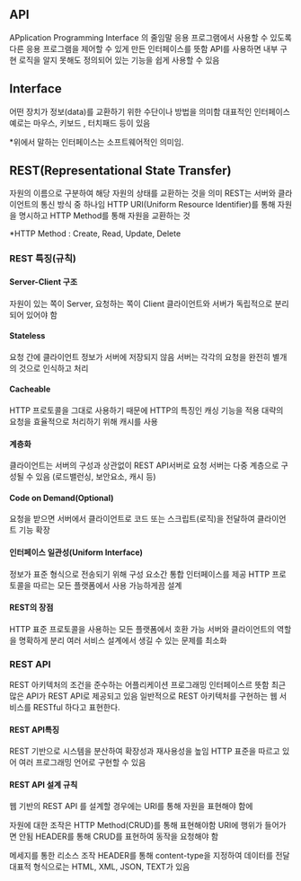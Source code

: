 ## API
APplication Programming Interface 의 줄임말
응용 프로그램에서 사용할 수 있도록 다른 응용 프로그램을 제어할 수 있게 만든 인터페이스를 뜻함
API를 사용하면 내부 구현 로직을 알지 못해도 정의되어 있는 기능을 쉽게 사용할 수 있음

## Interface
어떤 장치가 정보(data)를 교환하기 위한 수단이나 방법을 의미함
대표적인 인터페이스 예로는 마우스, 키보드 , 터치패드 등이 있음

*위에서 말하는 인터페이스는 소프트웨어적인 의미임.

## REST(Representational State Transfer)
자원의 이름으로 구분하여 해당 자원의 상태를 교환하는 것을 의미
REST는 서버와 클라이언트의 통신 방식 중 하나임
HTTP URI(Uniform Resource Identifier)를 통해 자원을 명시하고 HTTP Method를 통해 자원을 교환하는 것

*HTTP Method : Create, Read, Update, Delete

### REST 특징(규칙)
#### Server-Client 구조
자원이 있는 쪽이 Server, 요청하는 쪽이 Client
클라이언트와 서버가 독립적으로 분리되어 있어야 함

#### Stateless
요청 간에 클라이언트 정보가 서버에 저장되지 않음
서버는 각각의 요청을 완전히 별개의 것으로 인식하고 처리

#### Cacheable
HTTP 프로토콜을 그대로 사용하기 때문에 HTTP의 특징인 캐싱 기능을 적용
대략의 요청을 효율적으로 처리하기 위해 캐시를 사용

#### 계층화
클라이언트는 서버의 구성과 상관없이 REST API서버로 요청
서버는 다중 계층으로 구성될 수 있음 (로드밸런싱, 보안요소, 캐시 등)

#### Code on Demand(Optional)
요청을 받으면 서버에서 클라이언트로 코드 또는 스크립트(로직)을 전달하여 클라이언트 기능 확장

#### 인터페이스 일관성(Uniform Interface)
정보가 표준 형식으로 전송되기 위해 구성 요소간 통합 인터페이스를 제공 HTTP 프로토콜을 따르는 모든 플랫폼에서 사용 가능하게끔 설계

#### REST의 장점
HTTP 표준 프로토콜을 사용하는 모든 플랫폼에서 호환 가능
서버와 클라이언트의 역할을 명확하게 분리
여러 서비스 설계에서 생길 수 있는 문제를 최소화

### REST API
REST 아키텍처의 조건을 준수하는 어플리케이션 프로그래밍 인터페이스르 뜻함
최근 많은 API가 REST API로 제공되고 있음
일반적으로 REST 아키텍처를 구현하는 웹 서비스를 RESTful 하다고 표현한다.

#### REST API특징
REST 기반으로 시스템을 분산하여 확장성과 재사용성을 높임
HTTP 표준을 따르고 있어 여러 프로그래밍 언어로 구현할 수 있음

#### REST API 설계 규칙
웹 기반의 REST API 를 설계할 경우에는 URI를 통해 자원을 표현해야 함에

자원에 대한 조작은 HTTP Method(CRUD)를 통해 표현해야함 
  URI에 행위가 들어가면 안됨
  HEADER를 통해 CRUD를 표현하여 동작을 요청해야 함

메세지를 통한 리소스 조작
  HEADER를 통해 content-type을 지정하여 데이터를 전달
  대표적 형식으로는 HTML, XML, JSON, TEXT가 있음

